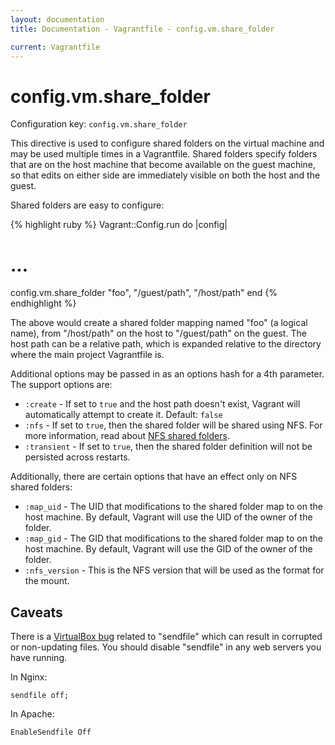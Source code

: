 ```yaml
---
layout: documentation
title: Documentation - Vagrantfile - config.vm.share_folder

current: Vagrantfile
---
```

# config.vm.share_folder

Configuration key: `config.vm.share_folder`

This directive is used to configure shared folders on the virtual
machine and may be used multiple times in a Vagrantfile. Shared folders
specify folders that are on the host machine that become available
on the guest machine, so that edits on either side are immediately
visible on both the host and the guest.

Shared folders are easy to configure:

{% highlight ruby %}
Vagrant::Config.run do |config|
  # ...
  config.vm.share_folder "foo", "/guest/path", "/host/path"
end
{% endhighlight %}

The above would create a shared folder mapping named "foo" (a logical
name), from "/host/path" on the host to "/guest/path" on the guest. The
host path can be a relative path, which is expanded relative to the
directory where the main project Vagrantfile is.

Additional options may be passed in as an options hash for a 4th parameter.
The support options are:

* `:create` - If set to `true` and the host path doesn't exist, Vagrant
  will automatically attempt to create it. Default: `false`
* `:nfs` - If set to `true`, then the shared folder will be shared using
  NFS. For more information, read about [NFS shared folders](/v1/docs/nfs.html).
* `:transient` - If set to `true`, then the shared folder definition will
  not be persisted across restarts.

Additionally, there are certain options that have an effect only on
NFS shared folders:

* `:map_uid` - The UID that modifications to the shared folder map to on
  the host machine. By default, Vagrant will use the UID of the owner of
  the folder.
* `:map_gid` - The GID that modifications to the shared folder map to on
  the host machine. By default, Vagrant will use the GID of the owner of
  the folder.
* `:nfs_version` - This is the NFS version that will be used as the format
  for the mount.

## Caveats

There is a [VirtualBox bug][sendfile bug] related to "sendfile" which can 
result in corrupted or non-updating files. You should disable "sendfile" 
in any web servers you have running.

In Nginx:

    sendfile off;

In Apache:

    EnableSendfile Off

[sendfile bug]: https://github.com/mitchellh/vagrant/issues/351#issuecomment-1339640
